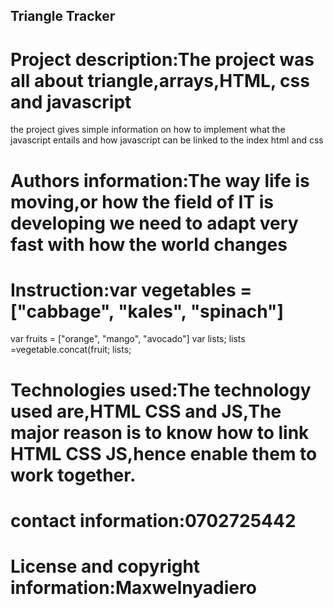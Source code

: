 ## Triangle Tracker
# Project description:The project was all about triangle,arrays,HTML, css and javascript
the project gives simple information on how to implement what the javascript entails and how javascript can be linked to the index html and css

# Authors information:The way life is moving,or how the field of IT is developing we need to adapt very fast with how the world changes
# Instruction:var vegetables = ["cabbage", "kales", "spinach"]
var fruits = ["orange", "mango", "avocado"] var lists; lists =vegetable.concat(fruit; lists;

# Technologies used:The technology used are,HTML CSS and JS,The major reason is to know how to link HTML CSS JS,hence enable them to work together.
# contact information:0702725442
# License and copyright information:Maxwelnyadiero
